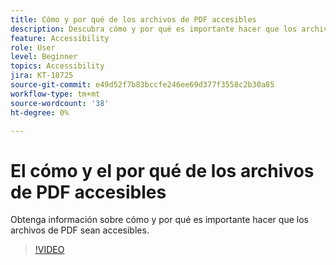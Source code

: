 ```yaml
---
title: Cómo y por qué de los archivos de PDF accesibles
description: Descubra cómo y por qué es importante hacer que los archivos de PDF sean accesibles
feature: Accessibility
role: User
level: Beginner
topics: Accessibility
jira: KT-18725
source-git-commit: e49d52f7b83bccfe246ee69d377f3558c2b30a85
workflow-type: tm+mt
source-wordcount: '38'
ht-degree: 0%

---
```


# El cómo y el por qué de los archivos de PDF accesibles

Obtenga información sobre cómo y por qué es importante hacer que los archivos de PDF sean accesibles.

>[!VIDEO](https://video.tv.adobe.com/v/3471613?quality=12&learn=on&hidetitle=true)